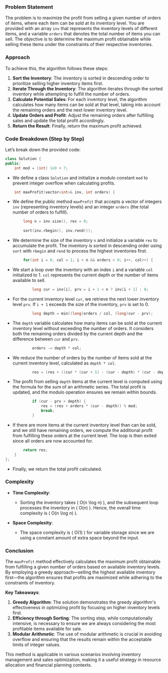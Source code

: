 ### Problem Statement

The problem is to maximize the profit from selling a given number of orders of items, where each item can be sold at its inventory level. You are provided with an array `inv` that represents the inventory levels of different items, and a variable `orders` that denotes the total number of items you can sell. The objective is to determine the maximum profit obtainable while selling these items under the constraints of their respective inventories.

### Approach

To achieve this, the algorithm follows these steps:

1. **Sort the Inventory**: The inventory is sorted in descending order to prioritize selling higher inventory items first.
2. **Iterate Through the Inventory**: The algorithm iterates through the sorted inventory while attempting to fulfill the number of orders.
3. **Calculate Potential Sales**: For each inventory level, the algorithm calculates how many items can be sold at that level, taking into account the remaining orders and the next lower inventory level.
4. **Update Orders and Profit**: Adjust the remaining orders after fulfilling sales and update the total profit accordingly.
5. **Return the Result**: Finally, return the maximum profit achieved.

### Code Breakdown (Step by Step)

Let’s break down the provided code:

```cpp
class Solution {
public:
    int mod = (int) 1e9 + 7;
```
- We define a class `Solution` and initialize a modulo constant `mod` to prevent integer overflow when calculating profits.

```cpp
    int maxProfit(vector<int>& inv, int orders) {
```
- We define the public method `maxProfit` that accepts a vector of integers `inv` (representing inventory levels) and an integer `orders` (the total number of orders to fulfill).

```cpp
        long n = inv.size(), res = 0;
        
        sort(inv.rbegin(), inv.rend());
```
- We determine the size of the inventory `n` and initialize a variable `res` to accumulate the profit. The inventory is sorted in descending order using `sort` with `rbegin` and `rend` to process the highest inventories first.

```cpp
        for(int i = 0, col = 1; i < n && orders > 0; i++, col++) {
```
- We start a loop over the inventory with an index `i` and a variable `col` initialized to 1. `col` represents the current depth or the number of items available to sell.

```cpp
            long cur = inv[i], prv = i + 1 < n ? inv[i + 1] : 0;
```
- For the current inventory level `cur`, we retrieve the next lower inventory level `prv`. If `i + 1` exceeds the size of the inventory, `prv` is set to 0.

```cpp
            long depth = min((long)orders / col, (long)cur - prv);
```
- The `depth` variable calculates how many items can be sold at the current inventory level without exceeding the number of orders. It considers both the remaining orders divided by the current depth and the difference between `cur` and `prv`.

```cpp
            orders -= depth * col;
```
- We reduce the number of orders by the number of items sold at the current inventory level, calculated as `depth * col`.

```cpp
            res = (res + ((cur * (cur + 1) - (cur - depth) * (cur - depth + 1)) / 2 * col)) % mod;
```
- The profit from selling `depth` items at the current level is computed using the formula for the sum of an arithmetic series. The total profit is updated, and the modulo operation ensures we remain within bounds.

```cpp
            if (cur - prv > depth) {
                res = (res + orders * (cur - depth)) % mod;
                break;
            }
```
- If there are more items at the current inventory level than can be sold, and we still have remaining orders, we compute the additional profit from fulfilling these orders at the current level. The loop is then exited since all orders are now accounted for.

```cpp
        return res;
    }
};
```
- Finally, we return the total profit calculated.

### Complexity

- **Time Complexity**: 
  - Sorting the inventory takes \( O(n \log n) \), and the subsequent loop processes the inventory in \( O(n) \). Hence, the overall time complexity is \( O(n \log n) \).
  
- **Space Complexity**: 
  - The space complexity is \( O(1) \) for variable storage since we are using a constant amount of extra space beyond the input.

### Conclusion

The `maxProfit` method effectively calculates the maximum profit obtainable from fulfilling a given number of orders based on available inventory levels. By employing a greedy approach—selling the highest available inventory first—the algorithm ensures that profits are maximized while adhering to the constraints of inventory.

**Key Takeaways**:
1. **Greedy Algorithm**: The solution demonstrates the greedy algorithm's effectiveness in optimizing profit by focusing on higher inventory levels first.
2. **Efficiency through Sorting**: The sorting step, while computationally intensive, is necessary to ensure we are always considering the most profitable items available for sale.
3. **Modular Arithmetic**: The use of modular arithmetic is crucial in avoiding overflow and ensuring that the results remain within the acceptable limits of integer values.

This method is applicable in various scenarios involving inventory management and sales optimization, making it a useful strategy in resource allocation and financial planning contexts.